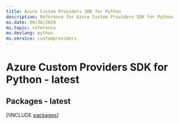 ```yaml
---
title: Azure Custom Providers SDK for Python
description: Reference for Azure Custom Providers SDK for Python
ms.date: 08/30/2024
ms.topic: reference
ms.devlang: python
ms.service: customproviders
---
```

# Azure Custom Providers SDK for Python - latest
## Packages - latest
[!INCLUDE [packages](custom-providers-index.md)]
